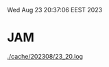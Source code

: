 Wed Aug 23 20:37:06 EEST 2023
# JAM
<a href='./cache/202308/23_20.log'>./cache/202308/23_20.log</a>
